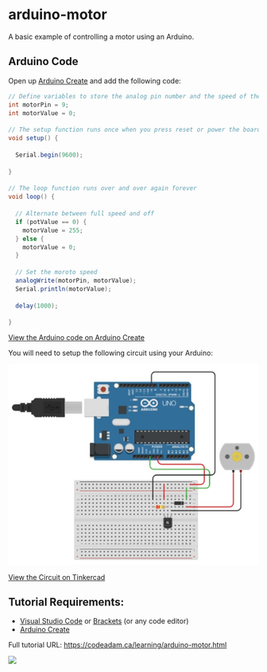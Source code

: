 # arduino-motor

A basic example of controlling a motor using an Arduino.

## Arduino Code

Open up [Arduino Create](https://create.arduino.cc/editor/) and add the following code:

```csharp
// Define variables to store the analog pin number and the speed of the motor
int motorPin = 9;
int motorValue = 0;

// The setup function runs once when you press reset or power the board
void setup() {
  
  Serial.begin(9600);
 
}

// The loop function runs over and over again forever
void loop() {
  
  // Alternate between full speed and off
  if (potValue == 0) {
    motorValue = 255;
  } else {
    motorValue = 0;
  }
  
  // Set the moroto speed
  analogWrite(motorPin, motorValue);  
  Serial.println(motorValue);
 
  delay(1000);
 
}
```

[View the Arduino code on Arduino Create](https://create.arduino.cc/editor/professoradam/703dc0ed-a25d-4c01-a3c9-433ba5afcabc/preview)

You will need to setup the following circuit using your Arduino:

![Tinkercad Circuit](https://raw.githubusercontent.com/codeadamca/arduino-motor/main/tinkercad-motor.jpg)

[View the Circuit on Tinkercad](https://www.tinkercad.com/things/h2MepgtwoSD)


## Tutorial Requirements:

* [Visual Studio Code](https://code.visualstudio.com/) or [Brackets](http://brackets.io/) (or any code editor)
* [Arduino Create](https://create.arduino.cc/editor) 

Full tutorial URL: https://codeadam.ca/learning/arduino-motor.html

<a href="https://codeadam.ca">
<img src="https://codeadam.ca/images/code-block.png" width="100">
</a>
